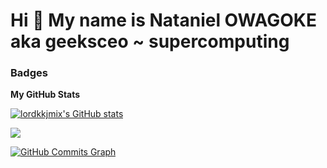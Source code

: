 Hi 👋 My name is Nataniel OWAGOKE aka geeksceo ~ supercomputing
====================================

### Badges

<b>My GitHub Stats</b>

<a href="http://www.github.com/geeksceo"><img src="https://github-readme-stats.vercel.app/api?username=geeksceo&show_icons=true&hide=&count_private=true&title_color=6366f1&text_color=ffffff&icon_color=f97316&bg_color=1c1917&hide_border=true&show_icons=true" alt="lordkkjmix's GitHub stats" /></a>

<a href="http://www.github.com/geeksceo"><img src="https://github-readme-streak-stats.herokuapp.com/?user=geeksceo&stroke=ffffff&background=1c1917&ring=6366f1&fire=6366f1&currStreakNum=ffffff&currStreakLabel=6366f1&sideNums=ffffff&sideLabels=ffffff&dates=ffffff&hide_border=true" /></a>

<a href="http://www.github.com/geeksceo"><img src="https://activity-graph.herokuapp.com/graph?username=geeksceo&bg_color=1c1917&color=ffffff&line=f97316&point=ffffff&area_color=1c1917&area=true&hide_border=true&custom_title=GitHub%20Commits%20Graph" alt="GitHub Commits Graph" /></a>

<!--- <a href="https://github.com/geeksceo" align="left"><img src="https://github-readme-stats.vercel.app/api/top-langs/?username=geeksceo&langs_count=10&title_color=6366f1&text_color=ffffff&icon_color=f97316&bg_color=1c1917&hide_border=true&locale=en&custom_title=Top%20%Languages" alt="Top Languages" /></a>
--->
